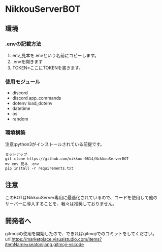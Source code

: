 # NikkouServerBOT
## 環境
### .envの記載方法
1. env_見本を.envという名前にコピーします。
2. .envを開きます
3. TOKEN=ここにTOKENを書きます。
### 使用モジュール
- discord
- discord app_commands
- dotenv load_dotenv
- datetime
- os
- random
### 環境構築
注意:python3がインストールされている前提です。
```
セットアップ
git clone https://github.com/nikkou-0814/NikkouServerBOT
mv env_見本 .env
pip install -r requirements.txt
```
## 注意
このBOTはNikkouServer専用に最適化されているので、コードを使用して他のサーバーに導入することを、我々は推奨しておりません。
## 開発者へ
gitmojiの使用を開始したので、できればgitmojiでのコミットをしてください。
url:https://marketplace.visualstudio.com/items?itemName=seatonjiang.gitmoji-vscode
